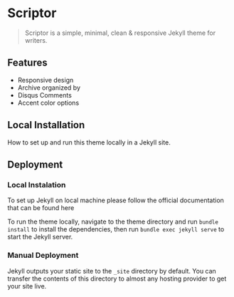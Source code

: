# Scriptor
> Scriptor is a simple, minimal, clean & responsive Jekyll theme for writers.

## Features

- Responsive design
- Archive organized by 
- Disqus Comments
- Accent color options

## Local Installation

How to set up and run this theme locally in a Jekyll site.


## Deployment

### Local Instalation

To set up Jekyll on local machine please follow the official documentation that can be found here 

To run the theme locally, navigate to the theme directory and run `bundle install` to install the dependencies, then run `bundle exec jekyll serve` to start the Jekyll server.

### Manual Deployment

Jekyll outputs your static site to the `_site` directory by default. You can transfer the contents of this directory to almost any hosting provider to get your site live.
